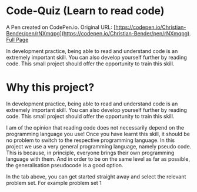 # Code-Quiz (Learn to read code)

A Pen created on CodePen.io. Original URL: [https://codepen.io/Christian-Bender/pen/rNXmqpg](https://codepen.io/Christian-Bender/pen/rNXmqpg).
[Full Page](https://codepen.io/Christian-Bender/full/rNXmqpg)

In development practice, being able to read and understand code is an extremely important skill. You can also develop yourself further by reading code. This small project should offer the opportunity to train this skill. 

# Why this project?

In development practice, being able to read and understand code is an extremely important skill. You can also develop yourself further by reading code. This small project should offer the opportunity to train this skill.

I am of the opinion that reading code does not necessarily depend on the programming language you use! Once you have learnt this skill, it should be no problem to switch to the respective programming language. In this project we use a very general programming language, namely pseudo code. This is because, in principle, everyone brings their own programming language with them. And in order to be on the same level as far as possible, the generalisation pseudocode is a good option.

In the tab above, you can get started straight away and select the relevant problem set. For example problem set 1
